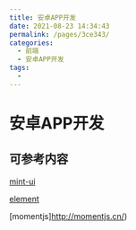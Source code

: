 ```yaml
---
title: 安卓APP开发
date: 2021-08-23 14:34:43
permalink: /pages/3ce343/
categories:
  - 前端
  - 安卓APP开发
tags:
  - 
---
```


# 安卓APP开发 

## 可参考内容
[mint-ui](https://mint-ui.github.io/docs/#/en2/ ) 

[element](https://element.eleme.cn/2.0/#/zh-CN )

[momentjs]http://momentjs.cn/)
